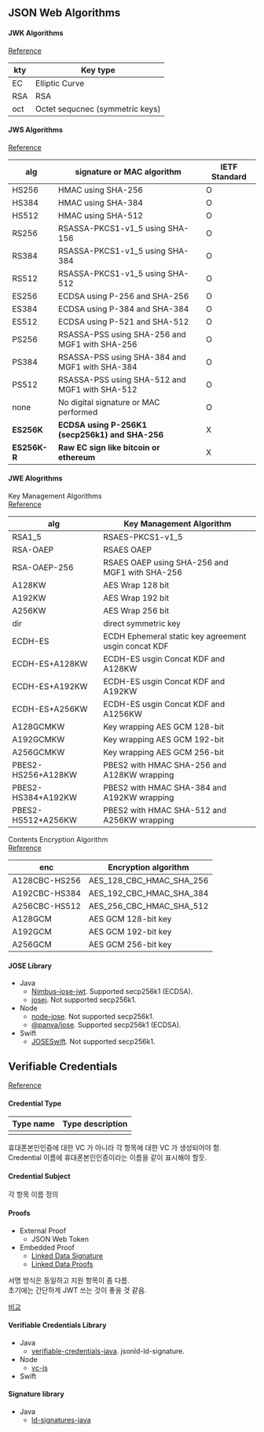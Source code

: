 ## JSON Web Algorithms

#### JWK Algorithms ####
[Reference](https://tools.ietf.org/html/rfc7518#section-6)

| kty           | Key type                        |
|---------------|---------------------------------|
| EC            | Elliptic Curve                  |
| RSA           | RSA                             |
| oct           | Octet sequcnec (symmetric keys) |


#### JWS Algorithms ####
[Reference](https://tools.ietf.org/html/rfc7518#section-3.1)

| alg           | signature or MAC algorithm                       | IETF Standard |
|---------------|--------------------------------------------------|---------------|
| HS256         | HMAC using SHA-256                               | O             |
| HS384         | HMAC using SHA-384                               | O             |
| HS512         | HMAC using SHA-512                               | O             |
| RS256         | RSASSA-PKCS1-v1_5 using SHA-156                  | O             |
| RS384         | RSASSA-PKCS1-v1_5 using SHA-384                  | O             |
| RS512         | RSASSA-PKCS1-v1_5 using SHA-512                  | O             |
| ES256         | ECDSA using P-256 and SHA-256                    | O             |
| ES384         | ECDSA using P-384 and SHA-384                    | O             |
| ES512         | ECDSA using P-521 and SHA-512                    | O             |
| PS256         | RSASSA-PSS using SHA-256 and MGF1 with SHA-256   | O             |
| PS384         | RSASSA-PSS using SHA-384 and MGF1 with SHA-384   | O             |
| PS512         | RSASSA-PSS using SHA-512 and MGF1 with SHA-512   | O             |
| none          | No digital signature or MAC performed            | O             |
| **ES256K**    | **ECDSA using P-256K1 (secp256k1) and SHA-256**  | X             |
| **ES256K-R**  | **Raw EC sign like bitcoin or ethereum**         | X             |

#### JWE Alogrithms ####

Key Management Algorithms  
[Reference](https://tools.ietf.org/html/rfc7518#section-4)

| alg                | Key Management Algorithm                                 |
|--------------------|----------------------------------------------------------|
| RSA1_5             | RSAES-PKCS1-v1_5                                         |
| RSA-OAEP           | RSAES OAEP                                               |
| RSA-OAEP-256       | RSAES OAEP using SHA-256 and MGF1 with SHA-256           |
| A128KW             | AES Wrap 128 bit                                         |
| A192KW             | AES Wrap 192 bit                                         |
| A256KW             | AES Wrap 256 bit                                         |
| dir                | direct symmetric key                                     |
| ECDH-ES            | ECDH Ephemeral static key agreement usgin concat KDF     |
| ECDH-ES+A128KW     | ECDH-ES usgin Concat KDF and A128KW                      |
| ECDH-ES+A192KW     | ECDH-ES usgin Concat KDF and A192KW                      |
| ECDH-ES+A256KW     | ECDH-ES usgin Concat KDF and A1256KW                     |
| A128GCMKW          | Key wrapping AES GCM 128-bit                             |
| A192GCMKW          | Key wrapping AES GCM 192-bit                             |
| A256GCMKW          | Key wrapping AES GCM 256-bit                             |
| PBES2-HS256+A128KW | PBES2 with HMAC SHA-256 and A128KW wrapping              |
| PBES2-HS384+A192KW | PBES2 with HMAC SHA-384 and A192KW wrapping              |
| PBES2-HS512+A256KW | PBES2 with HMAC SHA-512 and A256KW wrapping              |

Contents Encryption Algorithm  
[Reference](https://tools.ietf.org/html/rfc7518#section-5)

| enc           | Encryption algorithm      |
|---------------|---------------------------|
| A128CBC-HS256 | AES_128_CBC_HMAC_SHA_256  |
| A192CBC-HS384 | AES_192_CBC_HMAC_SHA_384  |
| A256CBC-HS512 | AES_256_CBC_HMAC_SHA_512  |
| A128GCM       | AES GCM 128-bit key       |
| A192GCM       | AES GCM 192-bit key       |
| A256GCM       | AES GCM 256-bit key       |


#### JOSE Library
- Java
    - [Nimbus-jose-jwt](https://bitbucket.org/connect2id/nimbus-jose-jwt). Supported secp256k1 (ECDSA).
    - [josej](https://bitbucket.org/b_c/jose4j). Not supported secp256k1.
- Node
    - [node-jose](https://github.com/cisco/node-jose). Not supported secp256k1.
    - [@panva/jose](https://github.com/panva/jose). Supported secp256k1 (ECDSA).
- Swift
    - [JOSESwift](https://github.com/airsidemobile/JOSESwift). Not supported secp256k1.


## Verifiable Credentials
[Reference](https://w3c.github.io/vc-data-model)  

#### Credential Type ###
| Type name | Type description    |
|-----------|---------------------|
|           |                     |

휴대폰본인인증에 대한 VC 가 아니라 각 항목에 대한 VC 가 생성되어야 함.  
Credential 이름에 휴대폰본인인증이라는 이름을 같이 표시해야 할듯.

#### Credential Subject ####
각 항목 이름 정의

#### Proofs ####
- External Proof
  - JSON Web Token
- Embedded Proof 
  - [Linked Data Signature](https://w3c-dvcg.github.io/ld-signatures)
  - [Linked Data Proofs]()
  
서명 방식은 동일하고 지원 항목이 좀 다름.  
초기에는 간단하게 JWT 쓰는 것이 좋을 것 같음.  

[비교](https://w3c.github.io/vc-imp-guide/#proofs)



#### Verifiable Credentials Library
- Java
    - [verifiable-credentials-java](https://github.com/TrustNetFI/verifiable-credentials-java). jsonld-ld-signature.
- Node
    - [vc-js](https://github.com/digitalbazaar/vc-js)
- Swift


#### Signature library
- Java
  - [ld-signatures-java](https://github.com/WebOfTrustInfo/ld-signatures-java)

